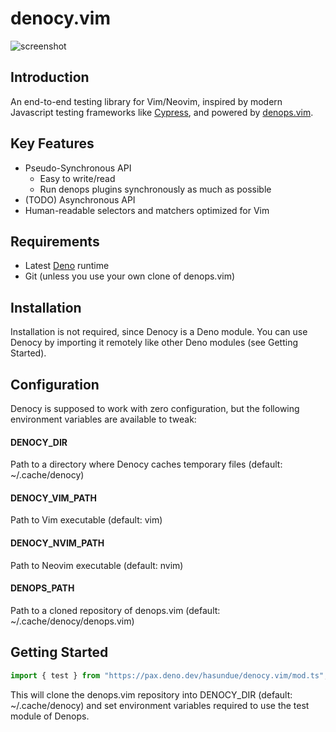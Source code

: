 # denocy.vim

![screenshot](https://i.gyazo.com/7f59d885f55df5a78ddfe88f06c8b340.png)

## Introduction

An end-to-end testing library for Vim/Neovim, inspired by modern Javascript testing frameworks like [Cypress](https://docs.cypress.io/), and powered by [denops.vim](https://github.com/vim-denops/denops.vim).

## Key Features
- Pseudo-Synchronous API
  - Easy to write/read
  - Run denops plugins synchronously as much as possible
- (TODO) Asynchronous API
- Human-readable selectors and matchers optimized for Vim

## Requirements
- Latest [Deno](https://deno.land) runtime
- Git (unless you use your own clone of denops.vim)

## Installation
Installation is not required, since Denocy is a Deno module.
You can use Denocy by importing it remotely like other Deno modules (see Getting Started).

## Configuration
Denocy is supposed to work with zero configuration, but the following environment variables are available to tweak:

#### DENOCY_DIR
Path to a directory where Denocy caches temporary files (default: ~/.cache/denocy)

#### DENOCY_VIM_PATH 
Path to Vim executable (default: vim)

#### DENOCY_NVIM_PATH
Path to Neovim executable (default: nvim)

#### DENOPS_PATH
Path to a cloned repository of denops.vim (default: ~/.cache/denocy/denops.vim)

## Getting Started

```typescript
import { test } from "https://pax.deno.dev/hasundue/denocy.vim/mod.ts";
```

This will clone the denops.vim repository into DENOCY_DIR (default: ~/.cache/denocy) and set environment variables required to use the test module of Denops.
